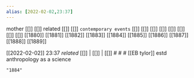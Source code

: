 ```yaml
---
alias: [2022-02-02,23:37]
---
```

 mother [[]] [[]]
 related [[]] [[]]
 `contemporary events` [[]] [[]] [[]] [[]] [[]] [[]] [[]] [[]]
[[1880]] [[1881]] [[1882]] [[1883]] [[1884]] [[1885]] [[1886]] [[1887]] [[1888]] [[1889]]

[[2022-02-02]] 23:37 _related_ [[]] | [[]] | [[]] # # #
[[EB tylor]] estd anthropology as a science
```query
"1884"
```